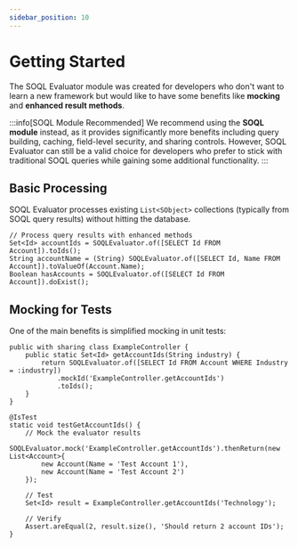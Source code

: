 ```yaml
---
sidebar_position: 10
---
```


# Getting Started

The SOQL Evaluator module was created for developers who don't want to learn a new framework but would like to have some benefits like **mocking** and **enhanced result methods**.

:::info[SOQL Module Recommended]
We recommend using the **SOQL module** instead, as it provides significantly more benefits including query building, caching, field-level security, and sharing controls. However, SOQL Evaluator can still be a valid choice for developers who prefer to stick with traditional SOQL queries while gaining some additional functionality.
:::

## Basic Processing

SOQL Evaluator processes existing `List<SObject>` collections (typically from SOQL query results) without hitting the database.

```apex
// Process query results with enhanced methods
Set<Id> accountIds = SOQLEvaluator.of([SELECT Id FROM Account]).toIds();
String accountName = (String) SOQLEvaluator.of([SELECT Id, Name FROM Account]).toValueOf(Account.Name);
Boolean hasAccounts = SOQLEvaluator.of([SELECT Id FROM Account]).doExist();
```

## Mocking for Tests

One of the main benefits is simplified mocking in unit tests:

```apex title="ExampleController.cls"
public with sharing class ExampleController {
    public static Set<Id> getAccountIds(String industry) {
        return SOQLEvaluator.of([SELECT Id FROM Account WHERE Industry = :industry])
            .mockId('ExampleController.getAccountIds')
            .toIds();
    }
}
```

```apex title="Test Implementation"
@IsTest
static void testGetAccountIds() {
    // Mock the evaluator results
    SOQLEvaluator.mock('ExampleController.getAccountIds').thenReturn(new List<Account>{
        new Account(Name = 'Test Account 1'),
        new Account(Name = 'Test Account 2')
    });

    // Test
    Set<Id> result = ExampleController.getAccountIds('Technology');

    // Verify
    Assert.areEqual(2, result.size(), 'Should return 2 account IDs');
}
```

